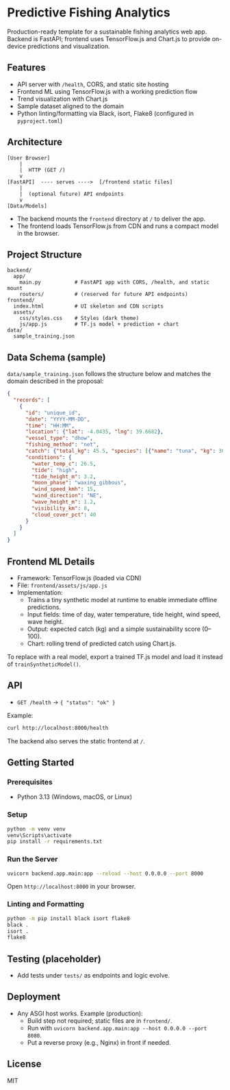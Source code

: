 # Predictive Fishing Analytics

Production-ready template for a sustainable fishing analytics web app. Backend is FastAPI; frontend uses TensorFlow.js and Chart.js to provide on-device predictions and visualization.

## Features

- API server with `/health`, CORS, and static site hosting
- Frontend ML using TensorFlow.js with a working prediction flow
- Trend visualization with Chart.js
- Sample dataset aligned to the domain
- Python linting/formatting via Black, isort, Flake8 (configured in `pyproject.toml`)

## Architecture

```
[User Browser]
    |
    |  HTTP (GET /)
    v
[FastAPI]  ---- serves ---->  [/frontend static files]
    |
    |  (optional future) API endpoints
    v
[Data/Models]
```

- The backend mounts the `frontend` directory at `/` to deliver the app.
- The frontend loads TensorFlow.js from CDN and runs a compact model in the browser.

## Project Structure

```
backend/
  app/
    main.py           # FastAPI app with CORS, /health, and static mount
    routers/          # (reserved for future API endpoints)
frontend/
  index.html          # UI skeleton and CDN scripts
  assets/
    css/styles.css    # Styles (dark theme)
    js/app.js         # TF.js model + prediction + chart
data/
  sample_training.json
```

## Data Schema (sample)

`data/sample_training.json` follows the structure below and matches the domain described in the proposal:

```json
{
  "records": [
    {
      "id": "unique_id",
      "date": "YYYY-MM-DD",
      "time": "HH:MM",
      "location": {"lat": -4.0435, "lng": 39.6682},
      "vessel_type": "dhow",
      "fishing_method": "net",
      "catch": {"total_kg": 45.5, "species": [{"name": "tuna", "kg": 30.0}]},
      "conditions": {
        "water_temp_c": 26.5,
        "tide": "high",
        "tide_height_m": 3.2,
        "moon_phase": "waxing_gibbous",
        "wind_speed_kmh": 15,
        "wind_direction": "NE",
        "wave_height_m": 1.2,
        "visibility_km": 8,
        "cloud_cover_pct": 40
      }
    }
  ]
}
```

## Frontend ML Details

- Framework: TensorFlow.js (loaded via CDN)
- File: `frontend/assets/js/app.js`
- Implementation:
  - Trains a tiny synthetic model at runtime to enable immediate offline predictions.
  - Input fields: time of day, water temperature, tide height, wind speed, wave height.
  - Output: expected catch (kg) and a simple sustainability score (0–100).
  - Chart: rolling trend of predicted catch using Chart.js.

To replace with a real model, export a trained TF.js model and load it instead of `trainSyntheticModel()`.

## API

- `GET /health` → `{ "status": "ok" }`

Example:

```bash
curl http://localhost:8000/health
```

The backend also serves the static frontend at `/`.

## Getting Started

### Prerequisites

- Python 3.13 (Windows, macOS, or Linux)

### Setup

```bash
python -m venv venv
venv\Scripts\activate
pip install -r requirements.txt
```

### Run the Server

```bash
uvicorn backend.app.main:app --reload --host 0.0.0.0 --port 8000
```

Open `http://localhost:8000` in your browser.

### Linting and Formatting

```bash
python -m pip install black isort flake8
black .
isort .
flake8
```

## Testing (placeholder)

- Add tests under `tests/` as endpoints and logic evolve.

## Deployment

- Any ASGI host works. Example (production):
  - Build step not required; static files are in `frontend/`.
  - Run with `uvicorn backend.app.main:app --host 0.0.0.0 --port 8080`.
  - Put a reverse proxy (e.g., Nginx) in front if needed.

## License

MIT


